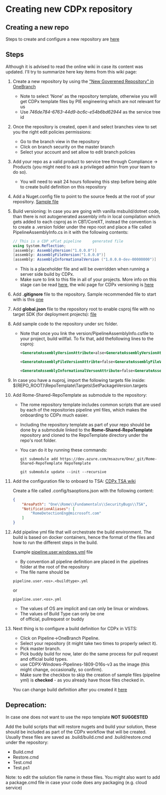 # Creating new CDPx repository

## Creating a new repo

Steps to create and configure a new repository are [here](https://onebranch.visualstudio.com/Pipeline/_wiki/wikis/Pipeline.wiki?pagePath=%2FCDPx%20%252D%20Cross%252DPlatform%20Cloud%20Delivery%20Pipeline%2FUsage%2FRepository%20Setup&wikiVersion=GBwikiMaster&pageId=313)

## Steps

Although it is advised to read the online wiki in case its content was updated. I'll try to summarize here key items from this wiki page:

1. Create a new repository by using the ["New Goverened Repository" in OneBranch](https://dev.azure.com/msazure/One/_apps/hub/EZStart.easy-start-ux.onebranch-repository-creation)
	- Note to select 'None' as the repository template, otherwise you will get CDPx template files by PIE engineering which are not relevant for us
	- Use *746de784-6763-44d9-bc6c-e54b6bd62944* as the service tree id

2. Once the repository is created, open it and select branches view to set you the right edit policies permissions:
	- Go to the branch view in the repository
	- Click on branch security on the master branch
	- Select your account and set allow to edit branch policies

3. Add your repo as a valid product to service tree through Compliance -> Products (you might need to ask a privileged admin from your team to do so).
	- You will need to wait 24 hours following this step before being able to create build definition on this repository
	
4. Add a Nuget.config file to point to the source feeds at the root of your repository. [Sample file](https://dev.azure.com/msazure/One/_git/Rome-Detection-SFMonitoringAgent?path=%2FNuGet.config)

5. Build versioning:
	In case you are going with vanilla msbuild/dotnet code, than there is not autogenerated assembly info in local compilation which gets added to each csproj as in CBT/CoreXT, instead the convention is to create a .version folder under the repo root and place a file called PipelineAssemblyInfo.cs in it with the following contents:

	```cs
	// This is a CDP xPlat pipeline     generated file
	using System.Reflection;
	[assembly: AssemblyVersion("1.0.0.0")]
	[assembly: AssemblyFileVersion("1.0.0.0")]
	[assembly: AssemblyInformationalVersion ("1.0.0.0-dev-00000000")]
	```
		
	- This is a placeholder file and will be overridden when running a server side build by CDPx.
	- Make sure to link to this file in all of your projects. More info on this stage can be read 
    [here](https://dev.azure.com/onebranch/Pipeline/_wiki/wikis/Pipeline.wiki/313/Repository-Setup), 
    the wiki page for CDPx versioning is 
    [here](https://dev.azure.com/onebranch/Pipeline/_wiki/wikis/Pipeline.wiki/325/Versioning)
		
6. Add **.gitignore** file to the repository. Sample recommended file to start with is this [one](https://dev.azure.com/msazure/One/_git/Rome-Shared-ADF-DatasetPublishActivity?path=%2F.gitignore&version=GBmaster)
	
7. Add **global.json** file to the repository root to enable csproj file with no target SDK (for deployment projects): [file](https://dev.azure.com/msazure/One/_git/Rome-Detection-SFMonitoringAgent?path=%2Fglobal.json)
	
8. Add sample code to the repository under src folder.
	- Note that once you link the version/PipelineAssemblyInfo.csfile to your project, build willfail. To fix that, add thefollowing lines to the csproj:

        ```xml
	    <GenerateAssemblyVersionAttribute>alse<GenerateAssemblyVersionAttribute>

	    <GenerateAssemblyFileVersionAttribte>false<GenerateAssemblyFileVersionAttribue>

	    <GenerateAssemblyInformationalVersonAttribute>false<GenerateAssemblyInformationalVersinAttribute>
        ```

9. In case you have a nuproj, import the following targets file inside:
	$(REPO_ROOT)\RepoTemplate\Targets\SetPackageVersion.targets
		
10. Add Rome-Shared-RepoTemplate as submodule to the repository: 
	- The rome repository template includes common scripts that are used by each of the repositories pipeline yml files, which makes the onboarding to CDPx much easier.
	- Including the repository template as part of your repo should be done by a submodule linked to the **Rome-Shared-RepoTemplate** repository and cloned to the RepoTemplate directory under the repo's root folder.
	- You can do it by running these commands:
	
        ```
    	git submodule add https://dev.azure.com/msazure/One/_git/Rome-Shared-RepoTemplate RepoTemplate
	
    	git submodule update --init --recursive
        ```
		

11. Add the configuration file to onboard to TSA:
	[CDPx TSA wiki](https://dev.azure.com/onebranch/Pipeline/_wiki/wikis/Pipeline.wiki/1074/SDL-Bugfiling-(TSA))
	
    Create a file called .config/tsaoptions.json with the following content:
    ```json
	{
	    "AreaPath": "One\\Rome\\Fundamentals\\SecurityBugs\\TSA",
	    "NotificationAliases": [
	        "RomeDetectionEng@microsoft.com"
	    ]
	}
    ```
	
12. Add pipeline yml file that will orchestrate the build environment. The build is based on docker containers, hence the format of the files and how to run the different steps in the build.

    Example [pipeline.user.windows.yml](https://dev.azure.com/msazure/One/_git/Rome-Shared-ADF-DatasetPublishActivity?path=%2F.pipelines%2Fpipeline.user.windows.yml&version=GBpipelines) file
		
	- By convention all pipeline definition are placed in the .pipelines folder at the root of the repository
	- The file name should be 
    ```
    pipeline.user.<os>.<buildtype>.yml 
    ```
    or
    ```
    pipeline.user.<os>.yml
    ```

    - The values of OS are implicit and can only be linux or windows.
	- The values of Build Type can only be one of official, pullrequest or buddy
	
13. Next thing is to configure a build definition for CDPx in VSTS:
	- Click on Pipeline->OneBranch Pipeline.
	- Select your repository (it might take two times to properly select it).
	- Pick master branch.
	- Pick buddy build for now, later do the same process for pull request and official build types.
    - use CDPX-Windows-Pipelines-1809-D16s-v3 as the image (this might change, occasionally, so confirm).
	- Make sure the checkbox to skip the creation of sample files (pipeline yml) is **checked** - as you already have those files checked in.
		
	You can change build definition after you created it [here](https://onebranchhub-dev.azurewebsites.net/msazure/one/BuildDefinition)
	

## Deprecation:
In case one does not want to use the repo template **NOT SUGGESTED**

Add the build scripts that will restore nugets and build your solution, these should be included as part of the CDPx workflow that will be created.
Usually these files are saved as .build/build.cmd and .build/restore.cmd under the repository:

- Build.cmd
- Restore.cmd
- Test.cmd
- Test.ps1
		
Note: to edit the solution file name in these files. You might also want to add a package.cmd file in case your code does any packaging (e.g. cloud service)